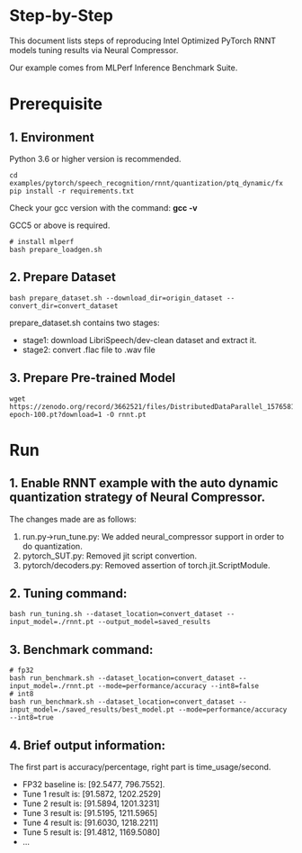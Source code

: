 Step-by-Step
============

This document lists steps of reproducing Intel Optimized PyTorch RNNT models tuning results via Neural Compressor.

Our example comes from MLPerf Inference Benchmark Suite.


# Prerequisite

## 1. Environment
  Python 3.6 or higher version is recommended.

  ```shell
  cd examples/pytorch/speech_recognition/rnnt/quantization/ptq_dynamic/fx
  pip install -r requirements.txt
  ```
  Check your gcc version with the command: **gcc -v**

  GCC5 or above is required.

  ```shell
  # install mlperf
  bash prepare_loadgen.sh
  ```

## 2. Prepare Dataset

  ```shell
  bash prepare_dataset.sh --download_dir=origin_dataset --convert_dir=convert_dataset
  ```

  prepare_dataset.sh contains two stages:
  - stage1: download LibriSpeech/dev-clean dataset and extract it.
  - stage2: convert .flac file to .wav file

## 3. Prepare Pre-trained Model

  ```shell
  wget https://zenodo.org/record/3662521/files/DistributedDataParallel_1576581068.9962234-epoch-100.pt?download=1 -O rnnt.pt
  ```

# Run

## 1. Enable RNNT example with the auto dynamic quantization strategy of Neural Compressor.

  The changes made are as follows:
  1. run.py->run_tune.py:
    We added neural_compressor support in order to do quantization.
  2. pytorch_SUT.py:
    Removed jit script convertion.
  3. pytorch/decoders.py:
    Removed assertion of torch.jit.ScriptModule.

## 2. Tuning command: 
```shell
bash run_tuning.sh --dataset_location=convert_dataset --input_model=./rnnt.pt --output_model=saved_results
```
## 3. Benchmark command: 
```shell
# fp32
bash run_benchmark.sh --dataset_location=convert_dataset --input_model=./rnnt.pt --mode=performance/accuracy --int8=false
# int8
bash run_benchmark.sh --dataset_location=convert_dataset --input_model=./saved_results/best_model.pt --mode=performance/accuracy --int8=true
```
## 4. Brief output information:

The first part is accuracy/percentage, right part is time_usage/second.

  - FP32 baseline is: [92.5477, 796.7552]. 
  - Tune 1 result is: [91.5872, 1202.2529]
  - Tune 2 result is: [91.5894, 1201.3231]
  - Tune 3 result is: [91.5195, 1211.5965]
  - Tune 4 result is: [91.6030, 1218.2211]
  - Tune 5 result is: [91.4812, 1169.5080]
  - ...

